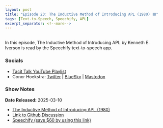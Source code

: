 ```yaml
---
layout: post
title: "Episode 23: The Inductive Method of Introducing APL (1980) 🟦"
tags: [Text-to-Speech, Speechify, APL]
excerpt_separator: <!--more-->
---
```


<div id="buzzsprout-player-16755877"></div><script src="https://www.buzzsprout.com/2363521/episodes/16755877-episode-23-the-inductive-method-of-introducing-apl-1980.js?container_id=buzzsprout-player-16755877&player=small" type="text/javascript" charset="utf-8"></script>

<br>In this episode, The Inductive Method of Introducing APL by Kenneth E. Iverson is read by the Speechify text-to-speech app.

<!--more-->

### Socials

* [Tacit Talk YouTube Playlist](https://www.youtube.com/playlist?list=PLVFrD1dmDdvenJhYti3HomLRkC4_Y9AXA)
* Conor Hoekstra: [Twitter](https://twitter.com/code_report) \| [BlueSky](https://bsky.app/profile/codereport.bsky.social) \| [Mastodon](https://mastodon.social/@code_report)

### Show Notes

**Date Released:** 2025-03-10 <br>

* [The Inductive Method of Introducing APL (1980)](https://www.jsoftware.com/papers/InductiveMethod.htm)
* [Link to Github Discussion](https://github.com/codereport/tacittalk/discussions/1)
* [Speechify (save $60 by using this link)](https://share.speechify.com/mzBQRif)
